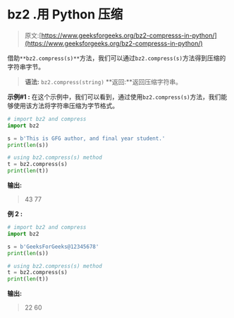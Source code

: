 # bz2 .用 Python 压缩

> 原文:[https://www.geeksforgeeks.org/bz2-compresss-in-python/](https://www.geeksforgeeks.org/bz2-compresss-in-python/)

借助`**bz2.compress(s)**`方法，我们可以通过`bz2.compress(s)`方法得到压缩的字符串字节。

> **语法:** `bz2.compress(string)`
> **返回:**返回压缩字符串。

**示例#1 :**
在这个示例中，我们可以看到，通过使用`bz2.compress(s)`方法，我们能够使用该方法将字符串压缩为字节格式。

```py
# import bz2 and compress
import bz2

s = b'This is GFG author, and final year student.'
print(len(s))

# using bz2.compress(s) method
t = bz2.compress(s)
print(len(t))
```

**输出:**

> 43
> 77

**例 2 :**

```py
# import bz2 and compress
import bz2

s = b'GeeksForGeeks@12345678'
print(len(s))

# using bz2.compress(s) method
t = bz2.compress(s)
print(len(t))
```

**输出:**

> 22
> 60